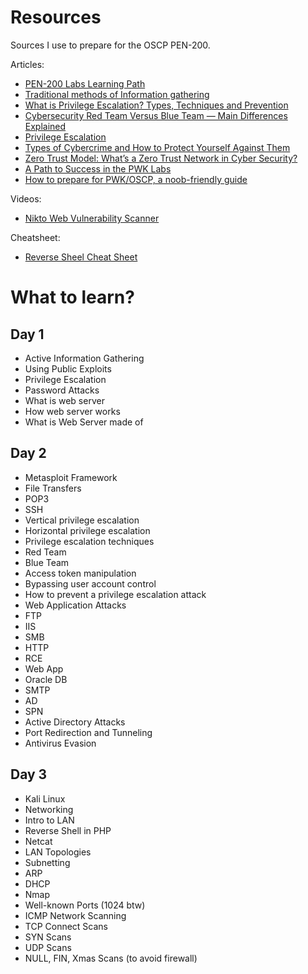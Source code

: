 # Resources
Sources I use to prepare for the OSCP PEN-200.

Articles:
- [PEN-200 Labs Learning Path](https://help.offensive-security.com/hc/en-us/articles/360050473812-PEN-200-Labs-Learning-Path)
- [Traditional methods of Information gathering](https://www.javatpoint.com/traditional-methods-of-information-gathering)
- [What is Privilege Escalation? Types, Techniques and Prevention](https://securitytrails.com/blog/privilege-escalation)
- [Cybersecurity Red Team Versus Blue Team — Main Differences Explained](https://securitytrails.com/blog/cybersecurity-red-blue-team#what-is-a-blue-team)
- [Privilege Escalation](https://attack.mitre.org/tactics/TA0004/)
- [Types of Cybercrime and How to Protect Yourself Against Them](https://securitytrails.com/blog/types-of-cyber-crime)
- [Zero Trust Model: What’s a Zero Trust Network in Cyber Security?](https://securitytrails.com/blog/what-is-zero-trust-security)
- [A Path to Success in the PWK Labs](https://www.offensive-security.com/offsec/pwk-labs-success/)
- [How to prepare for PWK/OSCP, a noob-friendly guide](https://www.abatchy.com/2017/03/how-to-prepare-for-pwkoscp-noob)

Videos:
- [Nikto Web Vulnerability Scanner](https://www.youtube.com/watch?v=GH9qn_DBzCk)

Cheatsheet:
- [Reverse Sheel Cheat Sheet](https://pentestmonkey.net/cheat-sheet/shells/reverse-shell-cheat-sheet)

# What to learn?
## Day 1
- Active Information Gathering
- Using Public Exploits
- Privilege Escalation
- Password Attacks
- What is web server
- How web server works
- What is Web Server made of

## Day 2
- Metasploit Framework
- File Transfers
- POP3
- SSH
- Vertical privilege escalation
- Horizontal privilege escalation
- Privilege escalation techniques
- Red Team
- Blue Team
- Access token manipulation
- Bypassing user account control
- How to prevent a privilege escalation attack
- Web Application Attacks
- FTP
- IIS
- SMB
- HTTP
- RCE
- Web App
- Oracle DB
- SMTP
- AD
- SPN
- Active Directory Attacks
- Port Redirection and Tunneling
- Antivirus Evasion

## Day 3
- Kali Linux
- Networking
- Intro to LAN
- Reverse Shell in PHP
- Netcat
- LAN Topologies
- Subnetting
- ARP
- DHCP
- Nmap
- Well-known Ports (1024 btw)
- ICMP Network Scanning
- TCP Connect Scans
- SYN Scans
- UDP Scans
- NULL, FIN, Xmas Scans (to avoid firewall)
